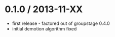 0.1.0 / 2013-11-XX
==================
  * first release - factored out of groupstage 0.4.0
  * initial demotion algorithm fixed
